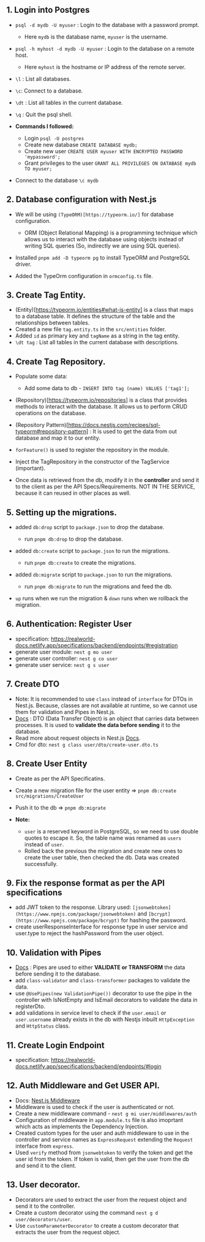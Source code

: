 ## 1. Login into Postgres

- `psql -d mydb -U myuser` : Login to the database with a password prompt.
  - Here `mydb` is the database name, `myuser` is the username.
- `psql -h myhost -d mydb -U myuser` : Login to the database on a remote host.

  - Here `myhost` is the hostname or IP address of the remote server.

- `\l` : List all databases.
- `\c`: Connect to a database.
- `\dt` : List all tables in the current database.
- `\q` : Quit the psql shell.

- **Commands I followed:**
  - Login `psql -U postgres`
  - Create new database `CREATE DATABASE mydb;`
  - Create new user `CREATE USER myuser WITH ENCRYPTED PASSWORD 'mypassword';`
  - Grant privileges to the user `GRANT ALL PRIVILEGES ON DATABASE mydb TO myuser;`
- Connect to the database `\c mydb`

## 2. Database configuration with Nest.js

- We will be using `(TypeORM)[https://typeorm.io/]` for database configuration.

  - ORM (Object Relational Mapping) is a programming technique which allows us to interact with the database using objects instead of writing SQL queries (So, indirectly we are using SQL queries).

- Installed `pnpm add -D typeorm pg` to install TypeORM and PostgreSQL driver.
- Added the TypeOrm configuration in `ormconfig.ts` file.

## 3. Create Tag Entity.

- (Entity)[https://typeorm.io/entities#what-is-entity] is a class that maps to a database table. It defines the structure of the table and the relationships between tables.
- Created a new file `tag.entity.ts` in the `src/entities` folder.
- Added `id` as primary key and `tagName` as a string in the tag entity.
- `\dt tag` : List all tables in the current database with descriptions.

## 4. Create Tag Repository.

- Populate some data:

  - Add some data to db - `INSERT INTO tag (name) VALUES ['tag1'];`

- (Repository)[https://typeorm.io/repositories] is a class that provides methods to interact with the database. It allows us to perform CRUD operations on the database.
- (Repository Pattern)[https://docs.nestjs.com/recipes/sql-typeorm#repository-pattern] : It is used to get the data from out database and map it to our entity.
- `forFeature()` is used to register the repository in the module.
- Inject the TagRepository in the constructor of the TagService (important).

- Once data is retrieved from the db, modify it in the **controller** and send it to the client as per the API Specs/Requirements. NOT IN THE SERVICE, because it can reused in other places as well.

## 5. Setting up the migrations.

- added `db:drop` script to `package.json` to drop the database.
  - run `pnpm db:drop` to drop the database.
- added `db:create` script to `package.json` to run the migrations.
  - run `pnpm db:create` to create the migrations.
- added `db:migrate` script to `package.json` to run the migrations.

  - run `pnpm db:migrate` to run the migrations and feed the db.

- `up` runs when we run the migration & `down` runs when we rollback the migration.

## 6. Authentication: Register User

- specification: https://realworld-docs.netlify.app/specifications/backend/endpoints/#registration
- generate user module: `nest g mo user`
- generate user controller: `nest g co user`
- generate user service: `nest g s user`

## 7. Create DTO

- Note: It is recommended to use `class` instead of `interface` for DTOs in Nest.js. Because, classes are not available at runtime, so we cannot use them for validation and Pipes in Nest.js.
- [Docs](https://docs.nestjs.com/controllers#request-payloads) : DTO (Data Transfer Object) is an object that carries data between processes. It is used to **validate the data before sending** it to the database.
- Read more about request objects in Nest.js [Docs](https://docs.nestjs.com/controllers#request-objects).
- Cmd for dto: `nest g class user/dto/create-user.dto.ts`

## 8. Create User Entity

- Create as per the API Specificatins.
- Create a new migration file for the user entity => `pnpm db:create src/migrations/CreateUser`
- Push it to the db => `pnpm db:migrate`

- **Note:**
  - `user` is a reserved keyword in PostgreSQL, so we need to use double quotes to escape it. So, the table name was renamed as `users` instead of `user`.
  - Rolled back the previous the migration and create new ones to create the user table, then checked the db. Data was created successfully.

## 9. Fix the response format as per the API specifications

- add JWT token to the response. Library used: `[jsonwebtoken](https://www.npmjs.com/package/jsonwebtoken)` and `[bcrypt](https://www.npmjs.com/package/bcrypt)` for hashing the password.
- create userResponseInterface for response type in user service and user.type to reject the hashPassword from the user object.

## 10. Validation with Pipes

- [Docs](https://docs.nestjs.com/pipes) : Pipes are used to either **VALIDATE or TRANSFORM** the data before sending it to the database.
- add `class-validator` and `class-transformer` packages to validate the data.
- use `@UsePipes(new ValidationPipe())` decorator to use the pipe in the controller with IsNotEmpty and IsEmail decorators to validate the data in registerDto.
- add validations in service level to check if the `user.email` or `user.username` already exists in the db with Nestjs inbuilt `HttpException` and `HttpStatus` class.

## 11. Create Login Endpoint
- specification: https://realworld-docs.netlify.app/specifications/backend/endpoints/#login

## 12. Auth Middleware and Get USER API.

- Docs: [Nest.js Middleware](https://docs.nestjs.com/middleware)
- Middleware is used to check if the user is authenticated or not.
- Create a new middleware command - `nest g mi user/middlewares/auth`
- Configuration of middleware in `app.module.ts` file is also imoprtant which acts as implements the Dependency Injection.
- Created custom types for the user and auth middleware to use in the controller and service names as `ExpressRequest` extending the `Request` interface from `express`.
- Used `verify` method from `jsonwebtoken` to verify the token and get the user id from the token. If token is valid, then get the user from the db and send it to the client.

## 13. User decorator.

- Decorators are used to extract the user from the request object and send it to the controller.
- Create a custom decorator using the command `nest g d user/decorators/user`.
- Use `customParameterDecorator` to create a custom decorator that extracts the user from the request object.